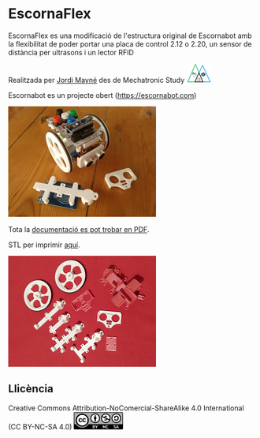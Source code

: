 # EscornaFlex

EscornaFlex es una modificació de l'estructura original de Escornabot amb la flexibilitat de poder portar una placa de control 2.12 o 2.20, un sensor de distància per ultrasons i un lector RFID 

Realitzada per [Jordi Mayné](https://github.com/maynej) des de Mechatronic Study <img src="Imatges/Logo3senseFons.png" width="50" />

Escornabot es un projecte obert (https://escornabot.com) 

<img src="Imatges/Escornaflex.png" width="300" />

Tota la [documentació es pot trobar en PDF](https://github.com/maynej/EscornaFlex/tree/master/Doc/EscornaFlex.pdf).

STL per imprimir [aquí](https://github.com/maynej/EscornaFlex/tree/master/stl).

<img src="Imatges/Escornaflex3d.png" width="300" />

## Llicència

Creative Commons Attribution-NoComercial-ShareAlike 4.0 International (CC BY-NC-SA 4.0)  <img src="Imatges/CC.png" width="100" />

